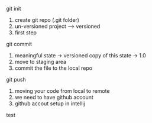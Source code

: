 git init 
1. create git repo (.git folder)
2. un-versioned project --> versioned
3. first step

git commit
1. meaningful state -> versioned copy of this state -> 1.0
2. move to staging area
3. commit the file to the local repo

git push
1. moving your code from local to remote
2. we need to have github account
3. github accout setup in intellij

test
